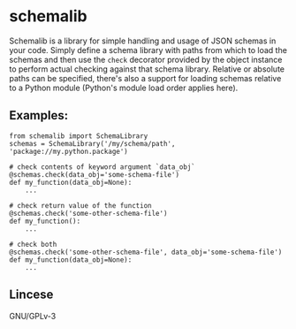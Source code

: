 # schemalib

Schemalib is a library for simple handling and usage of JSON schemas in your code. Simply define
a schema library with paths from which to load the schemas and then use the `check` decorator provided
by the object instance to perform actual checking against that schema library. Relative or absolute paths
can be specified, there's also a support for loading schemas relative to a Python module (Python's module load
order applies here).

## Examples:

```
from schemalib import SchemaLibrary
schemas = SchemaLibrary('/my/schema/path', 'package://my.python.package')

# check contents of keyword argument `data_obj`
@schemas.check(data_obj='some-schema-file')
def my_function(data_obj=None):
    ...

# check return value of the function
@schemas.check('some-other-schema-file')
def my_function():
    ...

# check both
@schemas.check('some-other-schema-file', data_obj='some-schema-file')
def my_function(data_obj=None):
    ...
```

## Lincese

GNU/GPLv-3
